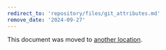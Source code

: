 ```yaml
---
redirect_to: 'repository/files/git_attributes.md'
remove_date: '2024-09-27'
---
```


This document was moved to [another location](repository/files/git_attributes.md).

<!-- This redirect file can be deleted after <2024-09-27>. -->
<!-- Redirects that point to other docs in the same project expire in three months. -->
<!-- Redirects that point to docs in a different project or site (for example, link is not relative and starts with `https:`) expire in one year. -->
<!-- Before deletion, see: https://docs.gitlab.com/ee/development/documentation/redirects.html -->

